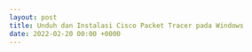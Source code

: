 ```yaml
---
layout: post
title: Unduh dan Instalasi Cisco Packet Tracer pada Windows
date: 2022-02-20 00:00 +0000
---
```

